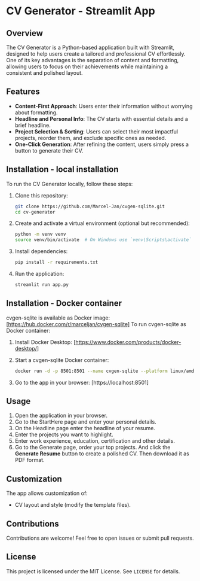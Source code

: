 # CV Generator - Streamlit App

## Overview
The CV Generator is a Python-based application built with Streamlit, designed to help users create a tailored and professional CV effortlessly. One of its key advantages is the separation of content and formatting, allowing users to focus on their achievements while maintaining a consistent and polished layout.

## Features
- **Content-First Approach**: Users enter their information without worrying about formatting.
- **Headline and Personal Info**: The CV starts with essential details and a brief headline.
- **Project Selection & Sorting**: Users can select their most impactful projects, reorder them, and exclude specific ones as needed.
- **One-Click Generation**: After refining the content, users simply press a button to generate their CV.

## Installation - local installation
To run the CV Generator locally, follow these steps:

1. Clone this repository:
   ```sh
   git clone https://github.com/Marcel-Jan/cvgen-sqlite.git
   cd cv-generator
   ```
2. Create and activate a virtual environment (optional but recommended):
   ```sh
   python -m venv venv
   source venv/bin/activate  # On Windows use `venv\Scripts\activate`
   ```
3. Install dependencies:
   ```sh
   pip install -r requirements.txt
   ```
4. Run the application:
   ```sh
   streamlit run app.py
   ```

## Installation - Docker container
cvgen-sqlite is available as Docker image: [https://hub.docker.com/r/marceljan/cvgen-sqlite]
To run cvgen-sqlite as Docker container:
1. Install Docker Desktop: [https://www.docker.com/products/docker-desktop/]

2. Start a cvgen-sqlite Docker container:
   ```sh
   docker run -d -p 8501:8501 --name cvgen-sqlite --platform linux/amd64 -d cvgen-sqlite
   ```

3. Go to the app in your browser: [https://localhost:8501]


## Usage
1. Open the application in your browser.
2. Go to the StartHere page and enter your personal details.
3. On the Headline page enter the headline of your resume.
4. Enter the projects you want to highlight.
5. Enter work experience, education, certification and other details.
6. Go to the Generate page, order your top projects. And click the **Generate Resume** button to create a polished CV. Then download it as PDF format.

## Customization
The app allows customization of:
- CV layout and style (modify the template files).

## Contributions
Contributions are welcome! Feel free to open issues or submit pull requests.

## License
This project is licensed under the MIT License. See `LICENSE` for details.

